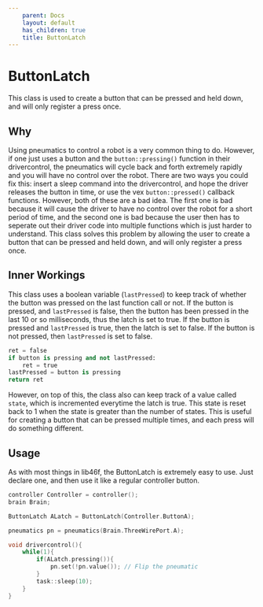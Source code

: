 ```yaml
---
    parent: Docs
    layout: default
    has_children: true
    title: ButtonLatch
---
```

# ButtonLatch
This class is used to create a button that can be pressed and held down, and will only register a press once.

## Why
Using pneumatics to control a robot is a very common thing to do. However, if one just uses a button and the `button::pressing()` function in their drivercontrol, the pneumatics will cycle back and forth extremely rapidly and you will have no control over the robot. There are two ways you could fix this: insert a sleep command into the drivercontrol, and hope the driver releases the button in time, or use the vex `button::pressed()` callback functions. However, both of these are a bad idea. The first one is bad because it will cause the driver to have no control over the robot for a short period of time, and the second one is bad because the user then has to seperate out their driver code into multiple functions which is just harder to understand. This class solves this problem by allowing the user to create a button that can be pressed and held down, and will only register a press once.

## Inner Workings
This class uses a boolean variable (`lastPressed`) to keep track of whether the button was pressed on the last function call or not. If the button is pressed, and `lastPressed` is false, then the button has been pressed in the last 10 or so milliseconds, thus the latch is set to true. If the button is pressed and `lastPressed` is true, then the latch is set to false. If the button is not pressed, then `lastPressed` is set to false.

```py
ret = false
if button is pressing and not lastPressed:
    ret = true
lastPressed = button is pressing
return ret
```

However, on top of this, the class also can keep track of a value called `state`, which is incremented everytime the latch is true. This state is reset back to 1 when the state is greater than the number of states. This is useful for creating a button that can be pressed multiple times, and each press will do something different.

## Usage
As with most things in lib46f, the ButtonLatch is extremely easy to use. Just declare one, and then use it like a regular controller button. 
```cpp
controller Controller = controller();
brain Brain; 

ButtonLatch ALatch = ButtonLatch(Controller.ButtonA);

pneumatics pn = pneumatics(Brain.ThreeWirePort.A);

void drivercontrol(){
    while(1){
        if(ALatch.pressing()){
            pn.set(!pn.value()); // Flip the pneumatic
        }
        task::sleep(10);
    }
}
```